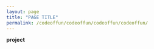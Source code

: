 ```yaml
---
layout: page
title: "PAGE TITLE"
permalink: /codeoffun/codeoffun/codeoffun/codeoffun/
---
```

<b> project </b>
